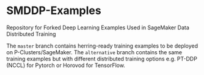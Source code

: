# SMDDP-Examples
Repository for Forked Deep Learning Examples Used in SageMaker Data Distributed Training

The `master` branch contains herring-ready training examples to be deployed on P-Clusters/SageMaker. The `alternative` branch contains the same training examples but with different distributed training options e.g. PT-DDP (NCCL) for Pytorch or Horovod for TensorFlow.
